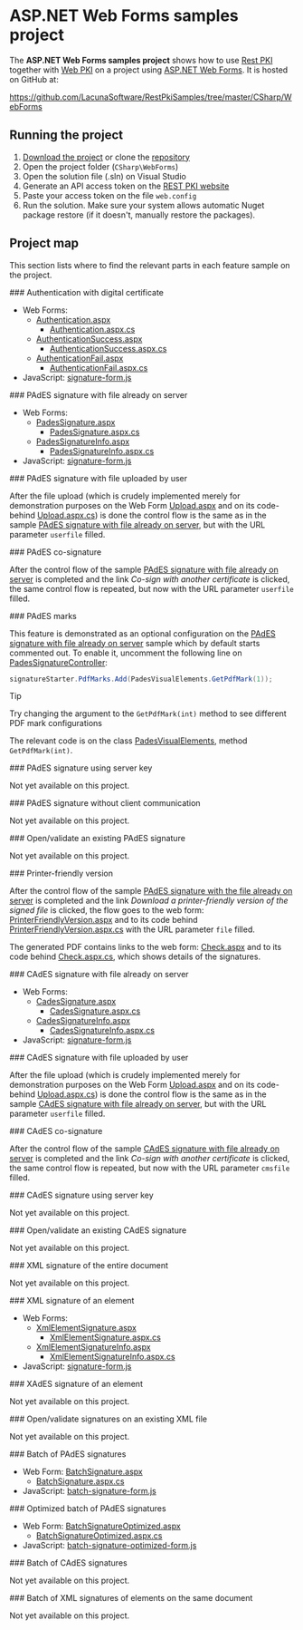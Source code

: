 ﻿# ASP.NET Web Forms samples project

The **ASP.NET Web Forms samples project** shows how to use [Rest PKI](../index.md) together with [Web PKI](../../web-pki/index.md)
on a project using [ASP.NET Web Forms](https://docs.microsoft.com/en-us/aspnet/web-forms/what-is-web-forms). It is hosted on GitHub at:

https://github.com/LacunaSoftware/RestPkiSamples/tree/master/CSharp/WebForms

## Running the project

1. [Download the project](https://github.com/LacunaSoftware/RestPkiSamples/archive/master.zip) or clone the [repository](https://github.com/LacunaSoftware/RestPkiSamples.git)
1. Open the project folder (`CSharp\WebForms`)
1. Open the solution file (.sln) on Visual Studio
1. Generate an API access token on the [REST PKI website](https://pki.rest/)
1. Paste your access token on the file `web.config`
1. Run the solution. Make sure your system allows automatic Nuget package restore (if it doesn't, manually restore the packages).

## Project map

This section lists where to find the relevant parts in each feature sample on the project.

<a name="auth" />
### Authentication with digital certificate

* Web Forms: 
	* [Authentication.aspx](https://github.com/LacunaSoftware/RestPkiSamples/blob/master/CSharp/WebForms/WebForms/Authentication.aspx)
		* [Authentication.aspx.cs](https://github.com/LacunaSoftware/RestPkiSamples/blob/master/CSharp/WebForms/WebForms/Authentication.aspx.cs)
	* [AuthenticationSuccess.aspx](https://github.com/LacunaSoftware/RestPkiSamples/blob/master/CSharp/WebForms/WebForms/AuthenticationSuccess.aspx)
		* [AuthenticationSuccess.aspx.cs](https://github.com/LacunaSoftware/RestPkiSamples/blob/master/CSharp/WebForms/WebForms/AuthenticationSuccess.aspx.cs)
	* [AuthenticationFail.aspx](https://github.com/LacunaSoftware/RestPkiSamples/blob/master/CSharp/WebForms/WebForms/AuthenticationFail.aspx)
		* [AuthenticationFail.aspx.cs](https://github.com/LacunaSoftware/RestPkiSamples/blob/master/CSharp/WebForms/WebForms/AuthenticationFail.aspx.cs)
* JavaScript: [signature-form.js](https://github.com/LacunaSoftware/RestPkiSamples/blob/master/CSharp/WebForms/WebForms/Scripts/signature-form.js)

<a name="pades" />
### PAdES signature with file already on server

* Web Forms:
	* [PadesSignature.aspx](https://github.com/LacunaSoftware/RestPkiSamples/blob/master/CSharp/WebForms/WebForms/PadesSignature.aspx)
		* [PadesSignature.aspx.cs](https://github.com/LacunaSoftware/RestPkiSamples/blob/master/CSharp/WebForms/WebForms/PadesSignature.aspx.cs)
	* [PadesSignatureInfo.aspx](https://github.com/LacunaSoftware/RestPkiSamples/blob/master/CSharp/WebForms/WebForms/PadesSignatureInfo.aspx)
		* [PadesSignatureInfo.aspx.cs](https://github.com/LacunaSoftware/RestPkiSamples/blob/master/CSharp/WebForms/WebForms/PadesSignatureInfo.aspx.cs)
* JavaScript: [signature-form.js](https://github.com/LacunaSoftware/RestPkiSamples/blob/master/CSharp/WebForms/WebForms/Scripts/signature-form.js)

<a name="pades-upload" />
### PAdES signature with file uploaded by user

After the file upload (which is crudely implemented merely for demonstration purposes on the Web Form
[Upload.aspx](https://github.com/LacunaSoftware/RestPkiSamples/blob/master/CSharp/WebForms/WebForms/Upload.aspx)
 and on its code-behind 
 [Upload.aspx.cs](https://github.com/LacunaSoftware/RestPkiSamples/blob/master/CSharp/WebForms/WebForms/Upload.aspx.cs))
is done the control flow is the same as in the sample [PAdES signature with file already on server](#pades), but with the URL parameter `userfile` filled.

<a name="pades-cosign" />
### PAdES co-signature

After the control flow of the sample [PAdES signature with file already on server](#pades) is completed and the link *Co-sign with another certificate* is clicked, the
same control flow is repeated, but now with the URL parameter `userfile` filled.

<a name="pdf-marks" />
### PAdES marks

This feature is demonstrated as an optional configuration on the [PAdES signature with file already on server](#pades)
sample which by default starts commented out. To enable it, uncomment the following line on
[PadesSignatureController](https://github.com/LacunaSoftware/RestPkiSamples/blob/master/CSharp/WebForms/WebForms/PadesSignature.aspx.cs):

```cs
signatureStarter.PdfMarks.Add(PadesVisualElements.GetPdfMark(1));
```

> [!TIP]
> Try changing the argument to the `GetPdfMark(int)` method to see different PDF mark configurations

The relevant code is on the class [PadesVisualElements](https://github.com/LacunaSoftware/RestPkiSamples/blob/master/CSharp/WebForms/WebForms/PadesVisualElements.cs), method `GetPdfMark(int)`.

<a name="pades-server" />
### PAdES signature using server key

Not yet available on this project.

<a name="pades-wo-client" />
### PAdES signature without client communication

Not yet available on this project.

<a name="open-pades" />
### Open/validate an existing PAdES signature

Not yet available on this project.

<a name="print" />
### Printer-friendly version

After the control flow of the sample [PAdES signature with the file already on server](#pades) is completed and the link *Download a printer-friendly version of the signed file* is clicked,
the flow goes to the web form: 
[PrinterFriendlyVersion.aspx](https://github.com/LacunaSoftware/RestPkiSamples/blob/master/CSharp/WebForms/WebForms/PrinterFriendlyVersion.aspx) 
and to its code behind 
[PrinterFriendlyVersion.aspx.cs](https://github.com/LacunaSoftware/RestPkiSamples/blob/master/CSharp/WebForms/WebForms/PrinterFriendlyVersion.aspx.cs)
with the URL parameter `file` filled.

The generated PDF contains links to the web form: 
[Check.aspx](https://github.com/LacunaSoftware/RestPkiSamples/blob/master/CSharp/WebForms/WebForms/Check.aspx)
and to its code behind
[Check.aspx.cs](https://github.com/LacunaSoftware/RestPkiSamples/blob/master/CSharp/WebForms/WebForms/Check.aspx.cs),
which shows details of the signatures.

<a name="cades" />
### CAdES signature with file already on server

* Web Forms:
	* [CadesSignature.aspx](https://github.com/LacunaSoftware/RestPkiSamples/blob/master/CSharp/WebForms/WebForms/CadesSignature.aspx)
		* [CadesSignature.aspx.cs](https://github.com/LacunaSoftware/RestPkiSamples/blob/master/CSharp/WebForms/WebForms/CadesSignature.aspx.cs)
	* [CadesSignatureInfo.aspx](https://github.com/LacunaSoftware/RestPkiSamples/blob/master/CSharp/WebForms/WebForms/CadesSignatureInfo.aspx)
		* [CadesSignatureInfo.aspx.cs](https://github.com/LacunaSoftware/RestPkiSamples/blob/master/CSharp/WebForms/WebForms/CadesSignatureInfo.aspx.cs)
* JavaScript: [signature-form.js](https://github.com/LacunaSoftware/RestPkiSamples/blob/master/CSharp/WebForms/WebForms/Scripts/signature-form.js)

<a name="cades-upload" />
### CAdES signature with file uploaded by user

After the file upload (which is crudely implemented merely for demonstration purposes on the Web Form
[Upload.aspx](https://github.com/LacunaSoftware/RestPkiSamples/blob/master/CSharp/WebForms/WebForms/Upload.aspx)
 and on its code-behind 
 [Upload.aspx.cs](https://github.com/LacunaSoftware/RestPkiSamples/blob/master/CSharp/WebForms/WebForms/Upload.aspx.cs))
is done the control flow is the same as in the sample [CAdES signature with file already on server](#cades), but with the URL parameter `userfile` filled.

<a name="cades-cosign" />
### CAdES co-signature

After the control flow of the sample [CAdES signature with file already on server](#cades) is completed and the link *Co-sign with another certificate* is clicked, the
same control flow is repeated, but now with the URL parameter `cmsfile` filled.

<a name="cades-server" />
### CAdES signature using server key

Not yet available on this project.

<a name="open-cades" />
### Open/validate an existing CAdES signature

Not yet available on this project.

<a name="xml-full" />
### XML signature of the entire document

Not yet available on this project.

<a name="xml-element" />
### XML signature of an element

* Web Forms:
	* [XmlElementSignature.aspx](https://github.com/LacunaSoftware/RestPkiSamples/blob/master/CSharp/WebForms/WebForms/XmlElementSignature.aspx)
		* [XmlElementSignature.aspx.cs](https://github.com/LacunaSoftware/RestPkiSamples/blob/master/CSharp/WebForms/WebForms/XmlElementSignature.aspx.cs)
	* [XmlElementSignatureInfo.aspx](https://github.com/LacunaSoftware/RestPkiSamples/blob/master/CSharp/WebForms/WebForms/XmlElementSignatureInfo.aspx)
		* [XmlElementSignatureInfo.aspx.cs](https://github.com/LacunaSoftware/RestPkiSamples/blob/master/CSharp/WebForms/WebForms/XmlElementSignatureInfo.aspx.cs)
* JavaScript: [signature-form.js](https://github.com/LacunaSoftware/RestPkiSamples/blob/master/CSharp/WebForms/WebForms/Scripts/signature-form.js)

<a name="xades-element" />
### XAdES signature of an element

Not yet available on this project.

<a name="open-xml" />
### Open/validate signatures on an existing XML file

Not yet available on this project.

<a name="batch" />
### Batch of PAdES signatures

* Web Form: [BatchSignature.aspx](https://github.com/LacunaSoftware/RestPkiSamples/blob/master/CSharp/WebForms/WebForms/BatchSignature.aspx)
	* [BatchSignature.aspx.cs](https://github.com/LacunaSoftware/RestPkiSamples/blob/master/CSharp/WebForms/WebForms/BatchSignature.aspx.cs)
* JavaScript: [batch-signature-form.js](https://github.com/LacunaSoftware/RestPkiSamples/blob/master/CSharp/WebForms/WebForms/Scripts/batch-signature-form.js)

<a name="batch-optimized" />
### Optimized batch of PAdES signatures

* Web Form: [BatchSignatureOptimized.aspx](https://github.com/LacunaSoftware/RestPkiSamples/blob/master/CSharp/WebForms/WebForms/BatchSignatureOptimized.aspx)
	* [BatchSignatureOptimized.aspx.cs](https://github.com/LacunaSoftware/RestPkiSamples/blob/master/CSharp/WebForms/WebForms/BatchSignatureOptimized.aspx.cs)
* JavaScript: [batch-signature-optimized-form.js](https://github.com/LacunaSoftware/RestPkiSamples/blob/master/CSharp/WebForms/WebForms/Scripts/batch-signature-optimized-form.js)

<a name="batch-cades" />
### Batch of CAdES signatures

Not yet available on this project.

<a name="batch-xml-element" />
### Batch of XML signatures of elements on the same document

Not yet available on this project.
